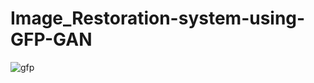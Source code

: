 # Image_Restoration-system-using-GFP-GAN

![gfp](https://user-images.githubusercontent.com/85226862/175118633-efb47572-8911-4234-8686-c75f66b17e1a.gif)
